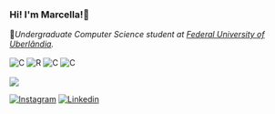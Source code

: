 ### Hi! I'm Marcella!👋
📖*Undergraduate Computer Science student at [Federal University of Uberlândia](https://ufu.br/).*<br/>

<div style="display: inline_block">
  <img align="center" alt="C" src="https://img.shields.io/badge/C-00599C?style=for-the-badge&logo=c&logoColor=white" />
  <img align="center" alt="R" src="https://img.shields.io/badge/R-276DC3?style=for-the-badge&logo=r&logoColor=white" />
  <img align="center" alt="C" src="https://img.shields.io/badge/Java-ED8B00?style=for-the-badge&logo=openjdk&logoColor=white" />
  <img align="center" alt="C" src="https://img.shields.io/badge/Python-14354C?style=for-the-badge&logo=python&logoColor=white" />
</div>
<br/>
<img src="https://github-readme-stats.vercel.app/api?username=marcella314&theme=tokyonight"/>

[![Instagram](https://img.shields.io/badge/Instagram-E4405F?style=for-the-badge&logo=instagram&logoColor=white)](https://instagram.com/eimarcellaaa?igshid=MTJ4MnVmamlsYjRxNA==) 
[![Linkedin](https://img.shields.io/badge/LinkedIn-0077B5?style=for-the-badge&logo=linkedin&logoColor=white)](https://www.linkedin.com/in/marcella-figueredo-7363b6256/)


